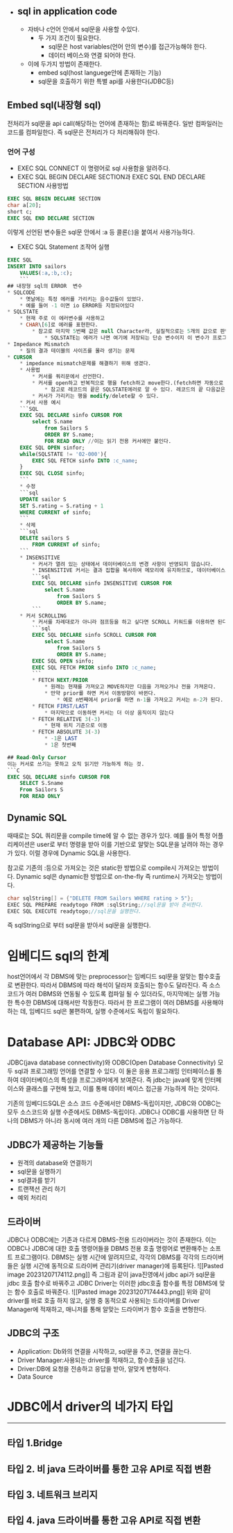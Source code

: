 
* ## sql in application code
	* 자바나 c언어 안에서 sql문을 사용할 수있다.
		* 두 가지 조건이 필요한다.
			* sql문은 host variables(언어 안의 변수)를  접근가능해야 한다.
			* 데이터 베이스와 연결 되어야 한다.
	* 이에 두가지 방법이 존재한다.
		* embed sql(host languege안에 존재하는 기능)
		* sql문을 호출하기 위한 특별 api를 사용한다(JDBC등)
## Embed sql(내장형 sql)
전처리가 sql문을 api call(해당하는 언어에 존재하는 함)로 바꿔준다.
일반 컴파일러는 코드를 컴파일한다. 즉 sql문은 전처리가 다 처리해줘야 한다.
### 언어 구성
* EXEC SQL CONNECT
이 명령어로 sql 사용함을 알려주다.
* EXEC SQL BEGIN DECLARE SECTION과 EXEC SQL END DECLARE SECTION
사용방법
```sql
EXEC SQL BEGIN DECLARE SECTION
char a[20];
short c;
EXEC SQL END DECLARE SECTION
```
이렇게 선언된 변수들은 sql문 안에서 :a 등 콜론(:)을 붙여서 사용가능하다.
* EXEC SQL Statement
조작어 실행
```sql
EXEC SQL
INSERT INTO sailors
	VALUES(:a,:b,:c);
	```
## 내장형 sql의 ERROR  변수
* SQLCODE
	* 옛날에는 특정 에러를 가리키는 음수값들이 있었다.
	* 예를 들어 -1 이면 io ERROR등 지정되어있다
* SQLSTATE
	* 현재 주로 이 에러변수를 사용하고
	* CHAR\[6]로 에러를 표현한다.
		* 참고로 마지막 5번째 값은 null Character라, 실질적으로는 5개의 값으로 판단한다.
			* SQLSTATE는 에러가 나면 여기에 저장되는 단순 변수이지 이 변수가 프로그램을 종료하거나 하지는 않는다. 따라서 SQLSTATE값을 예상해 예외처리를 해주어야 한다.
* Impedance Mismatch
	* 질의 결과 테이블의 사이즈를 몰라 생기는 문제
* CURSOR
	* impedance mismatch문제를 해결하기 위해 생겼다.
	* 사용법
		* 커서를 쿼리문에서 선언한다.
		* 커서를 open하고 반복적으로 행을 fetch하고 move한다.(fetch하면 자동으로 move한다.)
			* 참고로 레코드의 끝은 SQLSTATE에러로 알 수 있다. 레코드의 끝 다음값은 null값은 아니나,기존 테이블과 도메인이 맞지 않고 이로 인해 SQLSTATE에 오류값을 넣게 된다. 우린 이를 확인해 끝을 판별한다.
		* 커서가 가리키는 행을 modify/delete할 수 있다.
	* 커서 사용 예시
	```SQL
	EXEC SQL DECLARE sinfo CURSOR FOR
		select S.name
			from Sailors S
			ORDER BY S.name;
			FOR READ ONLY //이는 읽기 전용 커서에만 붙인다.
	EXEC SQL OPEN sinfor;
	while(SQLSTATE != '02-000'){
		EXEC SQL FETCH sinfo INTO :c_name;
	}
	EXEC SQL CLOSE sinfo;
	```
	* 수정
	```sql
	UPDATE sailor S
	SET S.rating = S.rating + 1
	WHERE CURRENT of sinfo;
	```
	* 삭제
	```sql
	DELETE sailors S
		FROM CURRENT of sinfo;
	```
	* INSENSITIVE
		* 커서가 열려 있는 상태에서 데이터베이스의 변경 사항이 반영되지 않습니다.
		* INSENSITIVE 커서는 결과 집합을 복사하여 메모리에 유지하므로, 데이터베이스로의 추가 요청 없이 결과 집합을 반복해서 조회할 수 있습니다.
		```sql
		EXEC SQL DECLARE sinfo INSENSITIVE CURSOR FOR
			select S.name
				from Sailors S
				ORDER BY S.name;
		```
	* 커서 SCROLLING
		* 커서를 차례대로가 아니라 점프등을 하고 싶다면 SCROLL 키워드를 이용하면 된다.
		```sql
		EXEC SQL DECLARE sinfo SCROLL CURSOR FOR
			select S.name
				from Sailors S
				ORDER BY S.name;
		EXEC SQL OPEN sinfo;
		EXEC SQL FETCH PRIOR sinfo INTO :c_name;
		```
		* FETCH NEXT/PRIOR
			* 원래는 현재를 가져오고 MOVE하지만 다음을 가져오거나 전을 가져온다.
			* 만약 prior를 하면 커서 이동방향이 바뀐다.
				* 예로 n번째에서 prior를 하면 n-1을 가져오고 커서는 n-2가 된다.
		* FETCH FIRST/LAST
			* 마지막으로 이동하면 커서는 더 이상 움직이지 않는다
		* FETCH RELATIVE 3(-3)
			* 현재 위치 기준으로 이동
		* FETCH ABSOLUTE 3(-3)
			* -1은 LAST
			* 1은 첫번째

## Read-Only Cursor
이는 커서로 쓰기는 못하고 오직 읽기만 가능하게 하는 것.
```C
EXEC SQL DECLARE sinfo CURSOR FOR
	SELECT S.Sname
	From Sailors S
	FOR READ ONLY
```

## Dynamic SQL
때때로는 SQL 쿼리문을 compile time에 알 수 없는 경우가 있다.
예를 들어 특정 어플리케이션은 user로 부터 명령을 받아 이를 기반으로 알맞는 SQL문을 날려야 하는 경우가 있다.
이럴 경우에 Dynamic SQL을 사용한다.

참고로 기존의 :등으로 가져오는 것은 static한 방법으로 compile시 가져오는 방법이다.
Dynamic sql은 dynamic한 방법으로 on-the-fly 즉 runtime시 가져오는 방법이다.
```C
char sqlString[] = {"DELETE FROM Sailors WHERE rating > 5"};
EXEC SQL PREPARE readytogo FROM :sqlString;//sql문을 받아 준비한다.
EXEC SQL EXECUTE readytogo;//sql문을 실행한다.
```
즉 sqlString으로 부터 sql문을 받아서 sql문을 실행한다.

# 임베디드 sql의 한계
host언어에서 각 DBMS에 맞는 preprocessor는 임베디드 sql문을 알맞는 함수호출로 변환한다.
따라서 DBMS에 따라 해석이 달라져 호출되는 함수도 달라진다.
즉 소스코드가 여러 DBMS와 연동될 수 있도록 컴파일 될 수 있더라도, 마지막에는 실행 가능한 특수한 DBMS에 대해서만 작동한다.
따라서 한 프로그램이 여러 DBMS를 사용해야 하는 데, 임베디드 sql은 불편하여, 실행 수준에서도 독립이 필요하다.

# Database API: JDBC와 ODBC
JDBC(java database connectivity)와 ODBC(Open Database Connectivity) 모두 sql과 프로그래밍 언어를 연결할 수 있다.
이 둘은 응용 프로그래밍 인터페이스를 통하여 데이터베이스의 특성을 프로그래머에게 보여준다.
즉 jdbc는 java에 맞게 인터페이스와 클래스를 구현해 뒀고, 이를 통해 데이터 베이스 접근을 가능하게 하는 것이다.

기존의 임베디드SQL은 소스 코드 수준에서만 DBMS-독립이지만, 
JDBC와 ODBC는 모두 소스코드와 실행 수준에서도 DBMS-독립이다.
JDBC나 ODBC를 사용하면 단 하나의 DBMS가 아니라 동시에 여러 개의 다른 DBMS에 접근 가능하다.
## JDBC가 제공하는 기능들
* 원격의 database와 연결하기
* sql문을 실행하기
* sql결과를 받기
* 트랜잭션 관리 하기
* 예외 처리리

## 드라이버
JDBC나 ODBC에는 기존과 다르게 DBMS-전용 드라이버라는 것이 존재한다.
이는 ODBC나 JDBC에 대한 호출 명령어들을 DBMS 전용 호출 명령어로 변환해주는 소프트 프로그램이다.
DBMS는 실행 시간에 알려지므로, 각각의 DBMS를 각각의 드라이버들은 실행 시간에 동적으로 드라이버 관리기(driver manager)에 등록된다. 
![[Pasted image 20231207174112.png]]
즉 그림과 같이 java진영에서 jdbc api가 sql문을 jdbc 호출 함수로 바꿔주고
JDBC Driver는 이러한 jdbc호출 함수를 특정 DBMS에 맞는 함수 호출로 바꿔준다.
![[Pasted image 20231207174443.png]]
위와 같이  driver를 바로 호출 하지 않고, 실행 중 동적으로 사용되는 드라이버를 Driver Manager에 적재하고, 매니저를 통해 알맞는 드라이버가 함수 호출을 변형한다.
## JDBC의 구조
* Application: Db와의 연결을 시작하고, sql문을 주고, 연결을 끊는다.
* Driver Manager:사용되는 driver를 적재하고, 함수호출을 넘긴다.
* Driver:DB에 요청을 전송하고 응답을 받아, 알맞게 변형하다.
* Data Source
# JDBC에서 driver의 네가지 타입
---
## 타입 1.Bridge

## 타입 2. 비 java 드라이버를 통한 고유 API로 직접 변환
## 타입 3. 네트워크 브리지
## 타입 4. java 드라이버를 통한 고유 API로 직접 변환